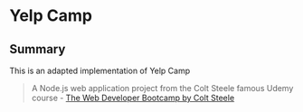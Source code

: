 # Yelp Camp

## Summary
This is an adapted implementation of Yelp Camp
> A Node.js web application project from the Colt Steele famous Udemy course - [The Web Developer Bootcamp by Colt Steele](https://www.udemy.com/the-web-developer-bootcamp/)
